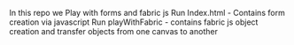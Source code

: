 In this repo we Play with forms and fabric js
Run Index.html  - Contains form creation via javascript
Run playWithFabric - contains fabric js object creation and transfer objects from one canvas to another
